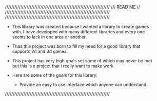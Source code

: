 ////////////////////////////////////////////////////////////////////
/// READ ME                                                       //
////////////////////////////////////////////////////////////////////
////////////////////////////////////////////////////////////////////

* This library was created because I wanted a library to create games with. I have developed with many different libraries and every one seems to lack in one area or another. 
* Thus this project was born to fill my need for a good library that supports 2d and 3d games.

* This project has very high goals set some of which may never be met but this is a project that I really want to make work.

* Here are some of the goals for this library:
    - Provide an easy to use interface which anyone can understand.

////////////////////////////////////////////////////////////////////